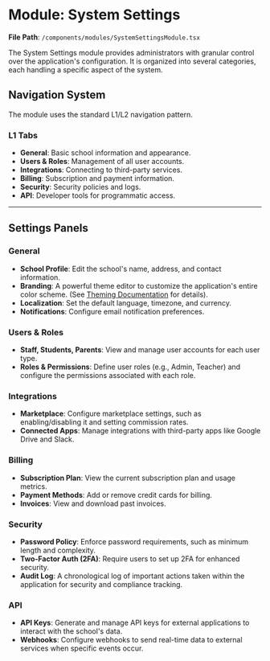 # Module: System Settings

**File Path**: `/components/modules/SystemSettingsModule.tsx`

The System Settings module provides administrators with granular control over the application's configuration. It is organized into several categories, each handling a specific aspect of the system.

## Navigation System
The module uses the standard L1/L2 navigation pattern.

### L1 Tabs
-   **General**: Basic school information and appearance.
-   **Users & Roles**: Management of all user accounts.
-   **Integrations**: Connecting to third-party services.
-   **Billing**: Subscription and payment information.
-   **Security**: Security policies and logs.
-   **API**: Developer tools for programmatic access.

---

## Settings Panels

### General
-   **School Profile**: Edit the school's name, address, and contact information.
-   **Branding**: A powerful theme editor to customize the application's entire color scheme. (See [Theming Documentation](./../THEMING.md) for details).
-   **Localization**: Set the default language, timezone, and currency.
-   **Notifications**: Configure email notification preferences.

### Users & Roles
-   **Staff, Students, Parents**: View and manage user accounts for each user type.
-   **Roles & Permissions**: Define user roles (e.g., Admin, Teacher) and configure the permissions associated with each role.

### Integrations
-   **Marketplace**: Configure marketplace settings, such as enabling/disabling it and setting commission rates.
-   **Connected Apps**: Manage integrations with third-party apps like Google Drive and Slack.

### Billing
-   **Subscription Plan**: View the current subscription plan and usage metrics.
-   **Payment Methods**: Add or remove credit cards for billing.
-   **Invoices**: View and download past invoices.

### Security
-   **Password Policy**: Enforce password requirements, such as minimum length and complexity.
-   **Two-Factor Auth (2FA)**: Require users to set up 2FA for enhanced security.
-   **Audit Log**: A chronological log of important actions taken within the application for security and compliance tracking.

### API
-   **API Keys**: Generate and manage API keys for external applications to interact with the school's data.
-   **Webhooks**: Configure webhooks to send real-time data to external services when specific events occur.
